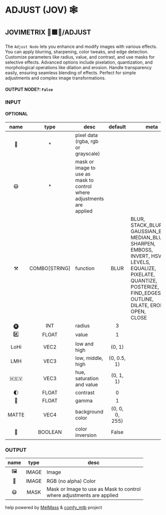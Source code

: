 # ADJUST (JOV) 🕸️

## JOVIMETRIX 🔺🟩🔵/ADJUST

The `Adjust Node` lets you enhance and modify images with various effects.
You can apply blurring, sharpening, color tweaks, and edge detection.
Customize parameters like radius, value, and contrast, and use masks for
selective effects. Advanced options include pixelation, quantization, and
morphological operations like dilation and erosion. Handle transparency easily,
ensuring seamless blending of effects. Perfect for simple adjustments and
complex image transformations.

#### OUTPUT NODE?: `False`

### INPUT

#### OPTIONAL

name|type|desc|default|meta
:---:|:---:|---|:---:|---
👾| * | pixel data (rgba, rgb or grayscale) |  | 
😷| * | mask or image to use as mask to<br>control where adjustments are<br>applied |  | 
⚒️| COMBO[STRING] | function | BLUR | BLUR, STACK_BLUR, GAUSSIAN_BLUR, MEDIAN_BLUR,<br>SHARPEN, EMBOSS, INVERT, HSV, LEVELS,<br>EQUALIZE, PIXELATE, QUANTIZE, POSTERIZE,<br>FIND_EDGES, OUTLINE, DILATE, ERODE, OPEN,<br>CLOSE
🅡| INT | radius | 3 | 
#️⃣| FLOAT | value | 1 | 
LoHi| VEC2 | low and high | (0, 1) | 
LMH| VEC3 | low, middle, high | (0, 0.5, 1) | 
🇭🇸‌🇻| VEC3 | hue, saturation and value | (0, 1, 1) | 
🌓| FLOAT | contrast | 0 | 
🔆| FLOAT | gamma | 1 | 
MATTE| VEC4 | background color | (0, 0, 0, 255) | 
🔳| BOOLEAN | color inversion | False | 

### OUTPUT

name|type|desc
:---:|:---:|---
🖼️| IMAGE | Image 
🌈| IMAGE | RGB (no alpha) Color 
😷| MASK | Mask or Image to use as Mask to control<br>where adjustments are applied 

help powered by [MelMass](https://github.com/melMass) & [comfy_mtb](https://github.com/melMass/comfy_mtb) project